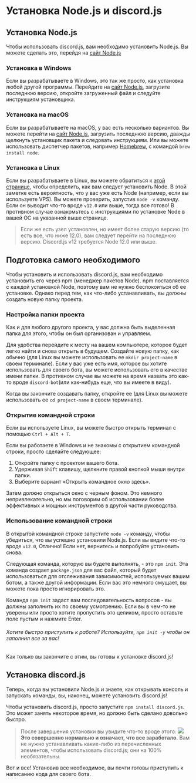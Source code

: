# Установка Node.js и discord.js

## Установка Node.js

Чтобы использовать discord.js, вам необходимо установить Node.js. Вы можете сделать это, перейдя на [сайт Node.js](https://nodejs.org/)

### Установка в Windows

Если вы разрабатываете в Windows, это так же просто, как установка любой другой программы. Перейдите на [сайт Node.js](https://nodejs.org/), загрузите последнюю версию, откройте загруженный файл и следуйте инструкциям установщика.

### Установка на macOS

Если вы разрабатываете на macOS, у вас есть несколько вариантов. Вы можете перейти на [сайт Node.js](https://nodejs.org/), загрузить последнюю версию, дважды щелкнуть установщик пакета и следовать инструкциям. Или вы можете использовать диспетчер пакетов, например [Homebrew](https://brew.sh/), с командой `brew install node`.

### Установка в Linux

Если вы разрабатываете в Linux, вы можете обратиться к [этой странице](https://nodejs.org/), чтобы определить, как вам следует установить Node.
В этой заметке есть вероятность, что у вас уже есть Node (например, если вы используете VPS). Вы можете проверить, запустив `node -v` команду. Если он выводит что-то вроде `v12.0` или выше, тогда все готово! В противном случае ознакомьтесь с инструкциями по установке Node в вашей ОС на указанной выше странице.

> Если же есть узел установлен, но имеет более старую версию (то есть все, что ниже 12.0), вам следует перейти на последнюю версию. Discord.js v12 требуется Node 12.0 или выше.

## Подготовка самого необходимого

Чтобы установить и использовать discord.js, вам необходимо установить его через npm (менеджер пакетов Node). npm поставляется с каждой установкой Node, поэтому вам не нужно беспокоиться об ее установке. Однако перед тем, как что-либо устанавливать, вы должны создать новую папку проекта.

### Настройка папки проекта

Как и для любого другого проекта, у вас должна быть выделенная папка для этого, чтобы он был организован и управляем.

Для удобства перейдите к месту на вашем компьютере, которое будет легко найти и снова открыть в будущем. Создайте новую папку, как обычно (для Linux вы можете использовать ее `mkdir project-name` в своем терминале). Если у вас уже есть имя, которое вы хотите использовать для своего бота, вы можете использовать его в качестве имени папки. В противном случае вы можете на время назвать это как-то вроде `discord-bot`(или как-нибудь еще, что вы имеете в виду).

Когда вы закончите создавать папку, откройте ее (для Linux вы можете использовать ее `cd project-name` в своем терминале).

### Открытие командной строки

Если вы используете Linux, вы можете быстро открыть терминал с помощью `Ctrl + Alt + T`.

Если вы работаете в Windows и не знакомы с открытием командной строки, просто сделайте следующее:

1. Откройте папку с проектом вашего бота.
2. Удерживая `Shift` клавишу, щелкните правой кнопкой мыши внутри папки.
3. Выберите вариант «Открыть командное окно здесь».

Затем должно открыться окно с черным фоном. Это немного непривлекательно, но мы поговорим об использовании более эффективных и мощных инструментов в другой части руководства.

### Использование командной строки

В открытой командной строке запустите `node -v` команду, чтобы убедиться, что вы успешно установили Node.js. Если вы видите что-то вроде `v12.0`, Отлично! Если нет, вернитесь и попробуйте установить снова.

Следующая команда, которую вы будете выполнять, - это `npm init`. Эта команда создает `package.json` для вас файл, который будет использоваться для отслеживания зависимостей, используемых вашим ботом, а также другой информации. Если вас это немного смущает, вы можете пока просто игнорировать это.

Команда `npm init` задаст вам последовательность вопросов - вы должны заполнить их по своему усмотрению. Если вы в чем-то не уверены или просто хотите пропустить это целиком, просто оставьте поле пустым и нажмите Enter.

###### Хотите быстро приступить к работе? Используйте, `npm init -y` чтобы он заполнил все за вас!

Как только вы закончите с этим, вы готовы к установке discord.js!

## Установка discord.js

Теперь, когда вы установили Node.js и знаете, как открывать консоль и запускать команды, вы, наконец, можете установить discord.js!

Чтобы установить discord.js, просто запустите `npm install discord.js`. Это может занять некоторое время, но должно быть сделано довольно быстро.

> После завершения установки вы увидите что-то вроде этого: ![](https://discordjs.guide/assets/img/BbcuyJ6.9ae33cf3.png) 
> **Это совершенно нормально и означает, что все заработало.** Вам не нужно устанавливать какие-либо из перечисленных элементов, чтобы использовать discord.js; они на 100% необязательны.

Вот и все! Установив все необходимое, вы почти готовы приступить к написанию кода для своего бота.

